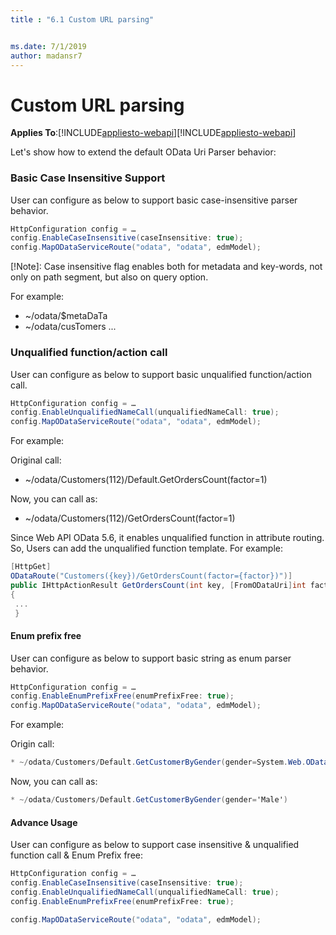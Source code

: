 ```yaml
---
title : "6.1 Custom URL parsing"


ms.date: 7/1/2019
author: madansr7
---
```

# Custom URL parsing
**Applies To**:[!INCLUDE[appliesto-webapi](../includes/appliesto-webapi-v7.md)][!INCLUDE[appliesto-webapi](../includes/appliesto-webapi-v6.md)]

Let's show how to extend the default OData Uri Parser behavior:

### Basic Case Insensitive Support
User can configure as below to support basic case-insensitive parser behavior.

```C#
HttpConfiguration config = …
config.EnableCaseInsensitive(caseInsensitive: true);
config.MapODataServiceRoute("odata", "odata", edmModel);
```
[!Note]: Case insensitive flag enables both for metadata and key-words, not only on path segment, but also on query option.

For example:

* ~/odata/$metaDaTa
* ~/odata/cusTomers
...

### Unqualified function/action call
User can configure as below to support basic unqualified function/action call. 

```C#
HttpConfiguration config = …
config.EnableUnqualifiedNameCall(unqualifiedNameCall: true);
config.MapODataServiceRoute("odata", "odata", edmModel);
```

For example:

Original call:
* ~/odata/Customers(112)/Default.GetOrdersCount(factor=1)

Now, you can call as:
* ~/odata/Customers(112)/GetOrdersCount(factor=1)

Since Web API OData 5.6, it enables unqualified function in attribute routing. So, Users can add the unqualified function template. For example:
```C#
[HttpGet]  
ODataRoute("Customers({key})/GetOrdersCount(factor={factor})")]  
public IHttpActionResult GetOrdersCount(int key, [FromODataUri]int factor)
{
 ...
 }
```

#### Enum prefix free
User can configure as below to support basic string as enum parser behavior.

```C#
HttpConfiguration config = …
config.EnableEnumPrefixFree(enumPrefixFree: true);
config.MapODataServiceRoute("odata", "odata", edmModel);
```

For example:

Origin call:

```C#
* ~/odata/Customers/Default.GetCustomerByGender(gender=System.Web.OData.TestCommon.Models.Gender'Male')
```
Now, you can call as:

```C#
* ~/odata/Customers/Default.GetCustomerByGender(gender='Male')
```
#### Advance Usage
User can configure as below to support case insensitive & unqualified function call & Enum Prefix free:

```C#
HttpConfiguration config = …
config.EnableCaseInsensitive(caseInsensitive: true);
config.EnableUnqualifiedNameCall(unqualifiedNameCall: true);
config.EnableEnumPrefixFree(enumPrefixFree: true);

config.MapODataServiceRoute("odata", "odata", edmModel);
```
